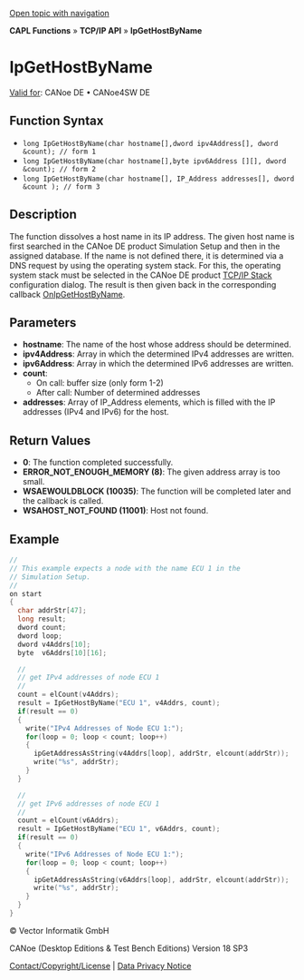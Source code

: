 [Open topic with navigation](../../../../../CANoeDEFamily.htm#Topics/CAPLFunctions/TCPIPAPI/Functions/CAPLfunctionIpGetHostByName.md)

**CAPL Functions** » **TCP/IP API** » **IpGetHostByName**

# IpGetHostByName

[Valid for](../../../Shared/FeatureAvailability.md): CANoe DE • CANoe4SW DE

## Function Syntax

- `long IpGetHostByName(char hostname[],dword ipv4Address[], dword &count); // form 1`
- `long IpGetHostByName(char hostname[],byte ipv6Address [][], dword &count); // form 2`
- `long IpGetHostByName(char hostname[], IP_Address addresses[], dword &count ); // form 3`

## Description

The function dissolves a host name in its IP address. The given host name is first searched in the CANoe DE product Simulation Setup and then in the assigned database. If the name is not defined there, it is determined via a DNS request by using the operating system stack. For this, the operating system stack must be selected in the CANoe DE product [TCP/IP Stack](../../../CANoeCANalyzer/Ethernet/TCPIPNetworkSettings/PageStackSelection.md) configuration dialog. The result is then given back in the corresponding callback [OnIpGetHostByName](../EventProcedures/CAPLfunctionTCPIPOnIpGetHostByName.md).

## Parameters

- **hostname**: The name of the host whose address should be determined.
- **ipv4Address**: Array in which the determined IPv4 addresses are written.
- **ipv6Address**: Array in which the determined IPv6 addresses are written.
- **count**:
  - On call: buffer size (only form 1-2)
  - After call: Number of determined addresses
- **addresses**: Array of IP_Address elements, which is filled with the IP addresses (IPv4 and IPv6) for the host.

## Return Values

- **0**: The function completed successfully.
- **ERROR_NOT_ENOUGH_MEMORY (8)**: The given address array is too small.
- **WSAEWOULDBLOCK (10035)**: The function will be completed later and the callback is called.
- **WSAHOST_NOT_FOUND (11001)**: Host not found.

## Example

```c
//
// This example expects a node with the name ECU 1 in the
// Simulation Setup.
//
on start
{
  char addrStr[47];
  long result;
  dword count;
  dword loop;
  dword v4Addrs[10];
  byte  v6Addrs[10][16];

  //
  // get IPv4 addresses of node ECU 1
  //
  count = elCount(v4Addrs);
  result = IpGetHostByName("ECU 1", v4Addrs, count);
  if(result == 0)
  {
    write("IPv4 Addresses of Node ECU 1:");
    for(loop = 0; loop < count; loop++)
    {
      ipGetAddressAsString(v4Addrs[loop], addrStr, elcount(addrStr));
      write("%s", addrStr);
    }
  }

  //
  // get IPv6 addresses of node ECU 1
  //
  count = elCount(v6Addrs);
  result = IpGetHostByName("ECU 1", v6Addrs, count);
  if(result == 0)
  {
    write("IPv6 Addresses of Node ECU 1:");
    for(loop = 0; loop < count; loop++)
    {
      ipGetAddressAsString(v6Addrs[loop], addrStr, elcount(addrStr));
      write("%s", addrStr);
    }
  }
}
```

© Vector Informatik GmbH

CANoe (Desktop Editions & Test Bench Editions) Version 18 SP3

[Contact/Copyright/License](../../../Shared/ContactCopyrightLicense.md) | [Data Privacy Notice](https://www.vector.com/int/en/company/get-info/privacy-policy/)
